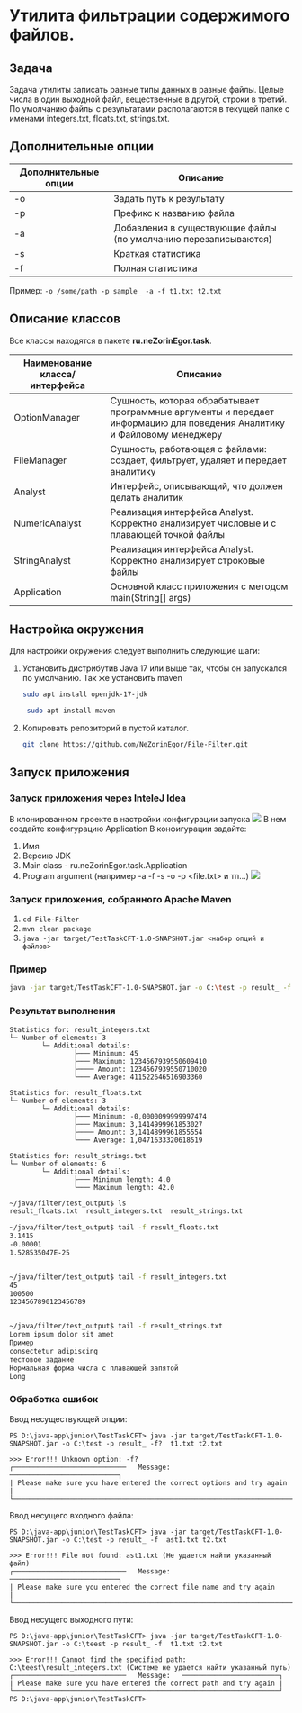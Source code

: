 # Утилита фильтрации содержимого файлов.

## Задача
Задача утилиты записать разные типы данных в разные файлы. Целые числа в один
выходной файл, вещественные в другой, строки в третий. По умолчанию файлы с
результатами располагаются в текущей папке с именами integers.txt, floats.txt, strings.txt.
## Дополнительные опции
| Дополнительные опции | Описание                                                        |
|----------------------|-----------------------------------------------------------------|
| -o                   | Задать путь к результату                                        |
| -p                   | Префикс к названию файла                                        |                  
| -a                   | Добавления в существующие файлы (по умолчанию перезаписываются) |                  
| -s                   | Краткая статистика                                              |                  
| -f                   | Полная статистика                                               |  

Пример: ```-o /some/path -p sample_ -a -f t1.txt t2.txt```

## Описание классов
Все классы находятся в пакете **ru.neZorinEgor.task**.

| Наименование класса/интерфейса | Описание                                                                                                                 |
|--------------------------------|--------------------------------------------------------------------------------------------------------------------------|
| OptionManager                  | Сущность, которая обрабатывает программные аргументы и передает информацию для поведения Аналитику и Файловому менеджеру |
| FileManager                    | Сущность, работающая с файлами: создает, фильтрует, удаляет и передает аналитику                                         |
| Analyst                        | Интерфейс, описывающий, что должен делать аналитик                                                                       |
| NumericAnalyst                 | Реализация интерфейса Analyst. Корректно анализирует числовые и с плавающей точкой файлы                                 |
| StringAnalyst                  | Реализация интерфейса Analyst. Корректно анализирует строковые файлы                                                     |
| Application                    | Основной класс приложения с методом main(String[] args)                                                                  |

## Настройка окружения
Для настройки окружения следует выполнить следующие шаги:

1. Установить дистрибутив Java 17 или выше так, чтобы он запускался по умолчанию.
 Так же установить maven
    ```bash 
    sudo apt install openjdk-17-jdk
    ``` 
   ```bash 
    sudo apt install maven
    ```
2. Копировать репозиторий в пустой каталог.
    ```bash 
    git clone https://github.com/NeZorinEgor/File-Filter.git
    ```

## Запуск приложения

### Запуск приложения через InteleJ Idea
В клонированном проекте в настройки конфигурации запуска
![](img/step1.png)
В нем создайте конфигурацию Application 
В конфигурации задайте:
1. Имя
2. Версию JDK 
3. Main class - ru.neZorinEgor.task.Application
4. Program argument (например -a -f -s -o <path> -p <prefix> <file.txt> и тп...)
![](img/step2.png)

### Запуск приложения, собранного Apache Maven
1. `cd File-Filter`
2. `mvn clean package`
3. `java -jar target/TestTaskCFT-1.0-SNAPSHOT.jar <набор опций и файлов>`

### Пример 

```bash
java -jar target/TestTaskCFT-1.0-SNAPSHOT.jar -o C:\test -p result_ -f -a t1.txt D:\minecraft\t2.txt
```
### Результат выполнения
```
Statistics for: result_integers.txt
└─ Number of elements: 3
        └─ Additional details:
                ├─── Minimum: 45
                ├─── Maximum: 1234567939550609410
                ├──── Amount: 1234567939550710020
                └─── Average: 411522646516903360

Statistics for: result_floats.txt
└─ Number of elements: 3
        └─ Additional details:
                ├─── Minimum: -0,0000099999997474
                ├─── Maximum: 3,1414999961853027
                ├──── Amount: 3,1414899961855554
                └─── Average: 1,0471633320618519

Statistics for: result_strings.txt
└─ Number of elements: 6
        └─ Additional details:
                ├─── Minimum length: 4.0
                └─── Maximum length: 42.0
```

```bash
~/java/filter/test_output$ ls
result_floats.txt  result_integers.txt  result_strings.txt

~/java/filter/test_output$ tail -f result_floats.txt
3.1415
-0.00001
1.528535047E-25


~/java/filter/test_output$ tail -f result_integers.txt
45
100500
1234567890123456789


~/java/filter/test_output$ tail -f result_strings.txt
Lorem ipsum dolor sit amet
Пример
consectetur adipiscing
тестовое задание
Нормальная форма числа с плавающей запятой
Long
```

### Обработка ошибок
Ввод несуществующей опции:
```
PS D:\java-app\junior\TestTaskCFT> java -jar target/TestTaskCFT-1.0-SNAPSHOT.jar -o C:\test -p result_ -f?  t1.txt t2.txt

>>> Error!!! Unknown option: -f?
┌────────────────────────────   Message:   ───────────────────────────┐
| Please make sure you have entered the correct options and try again |
└─────────────────────────────────────────────────────────────────────┘
```
Ввод несущего входного файла:
```
PS D:\java-app\junior\TestTaskCFT> java -jar target/TestTaskCFT-1.0-SNAPSHOT.jar -o C:\test -p result_ -f  ast1.txt t2.txt

>>> Error!!! File not found: ast1.txt (Не удается найти указанный файл)
┌────────────────────────────   Message:   ───────────────────────────┐
| Please make sure you entered the correct file name and try again    |
└─────────────────────────────────────────────────────────────────────┘
```
Ввод несущего выходного пути:
```
PS D:\java-app\junior\TestTaskCFT> java -jar target/TestTaskCFT-1.0-SNAPSHOT.jar -o C:\teest -p result_ -f  t1.txt t2.txt

>>> Error!!! Cannot find the specified path: C:\teest\result_integers.txt (Системе не удается найти указанный путь)
┌────────────────────────────   Message:   ────────────────────────┐
| Please make sure you have entered the correct path and try again |
└──────────────────────────────────────────────────────────────────┘
PS D:\java-app\junior\TestTaskCFT> 
```
